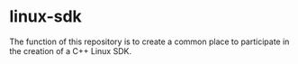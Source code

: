 linux-sdk
=========

The function of this repository is to create a common place to participate in the creation of a C++ Linux SDK.